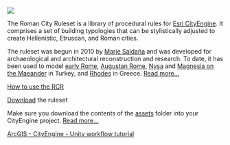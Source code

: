 ![](http://etc.ucla.edu/wp-content/uploads/2014/09/title.jpg)

The Roman City Ruleset is a library of procedural rules for [Esri CityEngine](http://www.esri.com/software/cityengine). It comprises a set of building typologies that can be stylistically adjusted to create Hellenistic, Etruscan, and Roman cities. 

The ruleset was begun in 2010 by [Marie Saldaña](http://www.mariesaldana.com) and was developed for archaeological and architectural reconstruction and research. To date, it has been used to model [early Rome](http://etc.ucla.edu/projects/romelab/), [Augustan Rome](http://etc.ucla.edu/projects/augustan-rome/), [Nysa](http://www.mariesaldana.com/portfolio/nysa/) and [Magnesia on the Maeander](http://www.mariesaldana.com/portfolio/magnesia/) in Turkey, and [Rhodes](http://www.mariesaldana.com/portfolio/rhodes/) in Greece. [Read more...](https://github.com/mariegsaldana/Roman-City-Ruleset/wiki/About-the-Roman-City-Ruleset)

[How to use the RCR](https://github.com/mariegsaldana/Roman-City-Ruleset/wiki/How-to-Use-the-Roman-City-Ruleset)

[Download](https://github.com/mariegsaldana/Roman-City-Ruleset/archive/master.zip) the ruleset

Make sure you download the contents of the [assets](https://www.dropbox.com/sh/dsauh64qkn8botp/AACeuybbpFe62SeUdRGbQSk9a?dl=0) folder into your CityEngine project. [Read more...](https://github.com/mariegsaldana/Roman-City-Ruleset/wiki/How-to-Use-the-Roman-City-Ruleset)

[ArcGIS - CityEngine - Unity workflow tutorial](https://github.com/mariegsaldana/Roman-City-Ruleset/wiki/ArcGIS__CityEngine__Unity:-Workflow-Tutorial)
